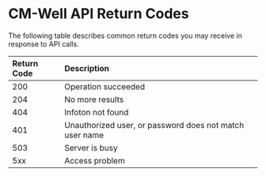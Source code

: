 # CM-Well API Return Codes #

The following table describes common return codes you may receive in response to API calls.


Return Code | Description
:------------|:------------
200 | Operation succeeded
204 | No more results
404 | Infoton not found
401 | Unauthorized user, or password does not match user name
503 | Server is busy
5xx | Access problem